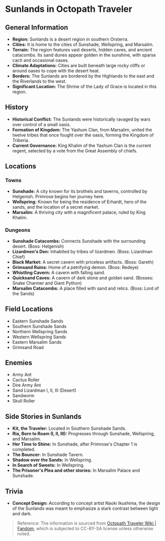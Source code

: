 # Sunlands in Octopath Traveler

## General Information
- **Region:** Sunlands is a desert region in southern Orsterra.
- **Cities:** It is home to the cities of Sunshade, Wellspring, and Marsalim.
- **Terrain:** The region features vast deserts, hidden caves, and ancient catacombs. Its sand dunes appear golden in the sunshine, with sparse cacti and occasional oases.
- **Climate Adaptations:** Cities are built beneath large rocky cliffs or around oases to cope with the desert heat.
- **Borders:** The Sunlands are bordered by the Highlands to the east and the Riverlands to the west.
- **Significant Location:** The Shrine of the Lady of Grace is located in this region.

## History
- **Historical Conflict:** The Sunlands were historically ravaged by wars over control of a small oasis.
- **Formation of Kingdom:** The Yashum Clan, from Marsalim, united the twelve tribes that once fought over the oasis, forming the Kingdom of Triberia.
- **Current Governance:** King Khalim of the Yashum Clan is the current regent, selected by a vote from the Great Assembly of chiefs.

## Locations
### Towns
- **Sunshade:** A city known for its brothels and taverns, controlled by Helgenish. Primrose begins her journey here.
- **Wellspring:** Known for being the residence of Erhardt, hero of the sands, and the location of a secret market.
- **Marsalim:** A thriving city with a magnificent palace, ruled by King Khalim.

### Dungeons
- **Sunshade Catacombs:** Connects Sunshade with the surrounding desert. (Boss: Helgenish)
- **Lizardmen's Den:** Inhabited by tribes of lizardmen. (Boss: Lizardman Chief)
- **Black Market:** A secret cavern with priceless artifacts. (Boss: Gareth)
- **Grimsand Ruins:** Home of a petrifying demon. (Boss: Redeye)
- **Whistling Cavern:** A cavern with falling sand.
- **Quicksand Caves:** A cavern of dark stone and golden sand. (Bosses: Snake Charmer and Giant Python)
- **Marsalim Catacombs:** A place filled with sand and relics. (Boss: Lord of the Sands)

## Field Locations
- Eastern Sunshade Sands
- Southern Sunshade Sands
- Northern Wellspring Sands
- Western Wellspring Sands
- Eastern Marsalim Sands
- Grimsand Road

## Enemies
- Army Ant
- Cactus Roller
- Dire Army Ant
- Sand Lizardman I, II, III (Desert)
- Sandworm
- Skull Roller

## Side Stories in Sunlands
- **Kit, the Traveler:** Located in Southern Sunshade Sands.
- **Ria, Born to Roam (I, II, III):** Progresses through Sunshade, Wellspring, and Marsalim.
- **Her Time to Shine:** In Sunshade, after Primrose's Chapter 1 is completed.
- **The Bouncer:** In Sunshade Tavern.
- **Shadow over the Sands:** In Wellspring.
- **In Search of Sweets:** In Wellspring.
- **The Prisoner's Plea and other stories:** In Marsalim Palace and Sunshade.

## Trivia
- **Concept Design:** According to concept artist Naoki Ikushima, the design of the Sunlands was meant to emphasize a stark contrast between light and dark.
  
> Reference: The information is sourced from [Octopath Traveler Wiki | Fandom](https://octopathtraveler.fandom.com/), which is subjected to CC-BY-SA license unless otherwise noted.